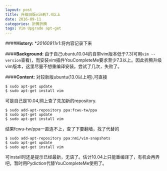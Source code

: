 ```yaml
---
layout: post
title: 升级旧版vim到7.4以上
date: 2016-09-11
categories: 折腾折腾
tags: Vim Upgrade apt-get
---
```

####<strong>History:</strong>
*<em>20160911v1</em>:将内容记录下来</br>

####<strong>Background:</strong>
由于自己ubuntu10.04的自带vim版本低于7.3(可用`vim --version`查看)，而安装vim插件YouCompleteMe要求至少7.3以上。因此折腾升级vim版本，这里尽量不想重编译安装。尝试了几次，失败了。

####<strong>Content:</strong>
对较新版ubuntu(13.0以上吧),可直接

    $ sudo apt-get update
    $ sudo apt-get install vim

可是自己是10.04,网上查了先加新的repository.

    $ sudo add-apt-repository ppa:fcwu-tw/ppa
    $ sudo apt-get update
    $ sudo apt-get install vim

结果fcwu-tw/ppa一直连不上，查了下要翻墙，找了代替的

    $ sudo add-apt-repository ppa:nmi/vim-snapshots
    $ sudo apt-get update
    $ sudo apt-get install vim

可install时还是提示已经最新，无语了。估计10.04上只能重编译了，有机会再弄吧，暂时用Pydiction代替YouCompleteMe使用了。
